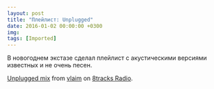 ```yaml
---
layout: post
title: "Плейлист: Unplugged"
date: 2016-01-02 00:00:00 +0300
img: 
tags: [Imported]
---
```


В новогоднем экстазе сделал плейлист с акустическими версиями известных и не очень песен. 

[Unplugged mix](http://8tracks.com/vlaim/unplugged-mix?utm_medium=referral&utm_content=mix-page&utm_campaign=embed_button) from [vlaim](http://8tracks.com/vlaim?utm_medium=referral&utm_content=mix-page&utm_campaign=embed_button) on [8tracks Radio](http://8tracks.com?utm_medium=referral&utm_content=mix-page&utm_campaign=embed_button).